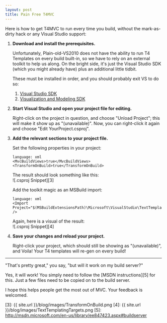 ```yaml
---
layout: post
title: Pain Free T4MVC
---
```

Here is how to get T4MVC to run every time you build, without the mark-as-dirty hack or any Visual Studio support:

1.  **Download and install the prerequisites.**

    Unfortunately, Plain-old-VS2010 does not have the ability to run T4 Templates on every build built-in, so we have to rely on an external toolkit to help us along.  On the bright side, it's just the Visual Studio SDK (which you might already have) plus an additional little tidbit.

    These must be installed in order, and you should probably exit VS to do so:

    1.  [Visual Studio SDK][1]
    2.  [Visualization and Modeling SDK][2]

2.  **Start Visual Studio and open your project file for editing.**

    Right-click on the project in question, and choose "Unload Project"; this will make it show up as "(unavailable)".  Now, you can right-click it again and choose "Edit YourProject.csproj".

3.  **Add the relevant sections to your project file.**

    Set the following properties in your project:

        language: xml
        <MvcBuildViews>true</MvcBuildViews>
        <TransformOnBuild>true</TransformOnBuild>

    The result should look something like this:  
    ![.csproj Snippet][3]

    Add the toolkit magic as an MSBuild import:

        language: xml
        <Import Project="$(MSBuildExtensionsPath)\Microsoft\VisualStudio\TextTemplating\v10.0\Microsoft.TextTemplating.targets" />

    Again, here is a visual of the result:  
    ![.csproj Snippet][4]

4.  **Save your changes and reload your project.**

    Right-click your project, which should still be showing as "(unavailable)", and Voila!  Your T4 templates will re-gen on every build!

-------------

"That's pretty great," you say, "but will it work on my build server?"

Yes, it will work!  You simply need to follow the [MSDN instructions][5] for this.  Just a few files need to be copied on to the build server.

I hope this helps people get the most out of MVC.  Your feedback is welcomed.

[1]: http://go.microsoft.com/fwlink/?LinkID=186904
[2]: http://www.microsoft.com/downloads/details.aspx?FamilyID=0def949d-2933-49c3-ac50-e884e0ff08a7
[3]: {{ site.url }}/blog/images/TransformOnBuild.png
[4]: {{ site.url }}/blog/images/TextTemplatingTargets.png
[5]: http://msdn.microsoft.com/en-us/library/ee847423.aspx#buildserver
